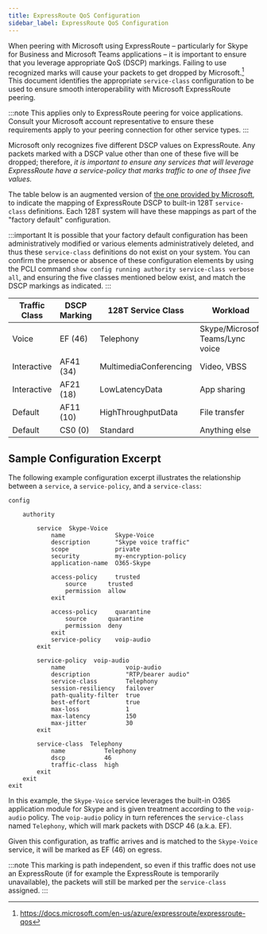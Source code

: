 ```yaml
---
title: ExpressRoute QoS Configuration
sidebar_label: ExpressRoute QoS Configuration
---
```


When peering with Microsoft using ExpressRoute – particularly for Skype for Business and Microsoft Teams applications – it is important to ensure that you leverage appropriate QoS (DSCP) markings. Failing to use recognized marks will cause your packets to get dropped by Microsoft.[^1] This document identifies the appropriate `service-class` configuration to be used to ensure smooth interoperability with Microsoft ExpressRoute peering.

:::note
This applies only to ExpressRoute peering for voice applications. Consult your Microsoft account representative to ensure these requirements apply to your peering connection for other service types.
:::

Microsoft only recognizes five different DSCP values on ExpressRoute. Any packets marked with a DSCP value other than one of these five will be dropped; therefore, _it is important to ensure any services that will leverage ExpressRoute have a service-policy that marks traffic to one of thsee five values._

The table below is an augmented version of [the one provided by Microsoft](https://docs.microsoft.com/en-us/azure/expressroute/expressroute-qos), to indicate the mapping of ExpressRoute DSCP to built-in 128T `service-class` definitions. Each 128T system will have these mappings as part of the "factory default" configuration.

:::important
It is possible that your factory default configuration has been administratively modified or various elements administratively deleted, and thus these `service-class` definitions do not exist on your system. You can confirm the presence or absence of these configuration elements by using the PCLI command `show config running authority service-class verbose all`, and ensuring the five classes mentioned below exist, and match the DSCP markings as indicated.
:::

| Traffic Class | DSCP Marking | 128T Service Class | Workload                         |
| ------------- | ------------ | - | -------------------------------- |
| Voice         | EF (46)      | Telephony | Skype/Microsoft Teams/Lync voice |
| Interactive | AF41 (34) | MultimediaConferencing | Video, VBSS |
| Interactive | AF21 (18) | LowLatencyData | App sharing |
| Default | AF11 (10) | HighThroughputData | File transfer |
| Default | CS0 (0) | Standard | Anything else |

## Sample Configuration Excerpt

The following example configuration excerpt illustrates the relationship between a `service`, a `service-policy`, and a `service-class`:

```
config

    authority

        service  Skype-Voice
            name              Skype-Voice
            description       "Skype voice traffic"
            scope             private
            security          my-encryption-policy
            application-name  O365-Skype

            access-policy     trusted
                source      trusted
                permission  allow
            exit

            access-policy     quarantine
                source      quarantine
                permission  deny
            exit
            service-policy    voip-audio
        exit

        service-policy  voip-audio
            name                 voip-audio
            description          "RTP/bearer audio"
            service-class        Telephony
            session-resiliency   failover
            path-quality-filter  true
            best-effort          true
            max-loss             1
            max-latency          150
            max-jitter           30
        exit

        service-class  Telephony
            name           Telephony
            dscp           46
            traffic-class  high
        exit
    exit
exit
```

In this example, the `Skype-Voice` service leverages the built-in O365 application module for Skype and is given treatment according to the `voip-audio` policy. The `voip-audio` policy in turn references the `service-class` named `Telephony`, which will mark packets with DSCP 46 (a.k.a. EF).

Given this configuration, as traffic arrives and is matched to the `Skype-Voice` service, it will be marked as EF (46) on egress.

:::note
This marking is path independent, so even if this traffic does not use an ExpressRoute (if for example the ExpressRoute is temporarily unavailable), the packets will still be marked per the `service-class` assigned.
:::

[^1]: https://docs.microsoft.com/en-us/azure/expressroute/expressroute-qos
